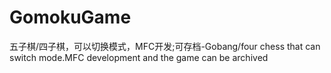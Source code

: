 # GomokuGame
五子棋/四子棋，可以切换模式，MFC开发;可存档-Gobang/four chess that can switch mode.MFC development and the game can be archived
